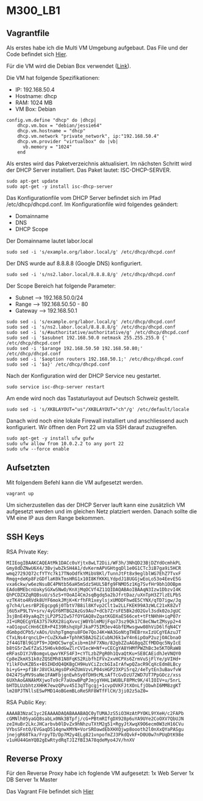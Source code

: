 # M300_LB1

Vagrantfile
-------------
Als erstes habe ich die Multi VM Umgebung aufgebaut. Das File und der Code befindet sich <a href="https://github.com/mc-b/devops/tree/master/vagrant/mmdb">Hier</a>.

Für die VM wird die Debian Box verwendet (<a href="https://app.vagrantup.com/debian/boxes/jessie64">Link</a>). 

Die VM hat folgende Spezifikationen:
* IP: 192.168.50.4
* Hostname: dhcp
* RAM: 1024 MB
* VM Box: Debian

```
config.vm.define "dhcp" do |dhcp|
    dhcp.vm.box = "debian/jessie64"
    dhcp.vm.hostname = "dhcp"
    dhcp.vm.network "private_network", ip:"192.168.50.4" 
	dhcp.vm.provider "virtualbox" do |vb|
	  vb.memory = "1024"  
	end     
```

Als erstes wird das Paketverzeichnis aktualisiert. Im nächsten Schritt wird der DHCP Server installiert. Das Paket lautet: ISC-DHCP-SERVER.
```
sudo apt-get update
sudo apt-get -y install isc-dhcp-server
```

Das Konfigurationfile vom DHCP Server befindet sich im Pfad /etc/dhcp/dhcpd.conf. Im Konfigurationfile wird folgendes geändert:
* Domainname
* DNS
* DHCP Scope

Der Domainname lautet labor.local
```
sudo sed -i 's/example.org/labor.local/g' /etc/dhcp/dhcpd.conf
```

Der DNS wurde auf 8.8.8.8 (Google DNS) konfiguriert.
```
sudo sed -i 's/ns2.labor.local/8.8.8.8/g' /etc/dhcp/dhcpd.conf
```
Der Scope Bereich hat folgende Parameter:
* Subnet --> 192.168.50.0/24
* Range --> 192.168.50.50 - 80
* Gateway --> 192.168.50.1

```
sudo sed -i 's/example.org/labor.local/g' /etc/dhcp/dhcpd.conf
sudo sed -i 's/ns2.labor.local/8.8.8.8/g' /etc/dhcp/dhcpd.conf
sudo sed -i 's/#authoritative/authoritative/g' /etc/dhcp/dhcpd.conf
sudo sed -i '$asubnet 192.168.50.0 netmask 255.255.255.0 {' /etc/dhcp/dhcpd.conf
sudo sed -i '$arange 192.168.50.50 192.168.50.80;' /etc/dhcp/dhcpd.conf
sudo sed -i '$aoption routers 192.168.50.1;' /etc/dhcp/dhcpd.conf
sudo sed -i '$a}' /etc/dhcp/dhcpd.conf
```
Nach der Konfiguration wird der DHCP Service neu gestartet.
```
sudo service isc-dhcp-server restart
```
Am ende wird noch das Tastaturlayout auf Deutsch Schweiz gestellt.
```
sudo sed -i 's/XKBLAYOUT="us"/XKBLAYOUT="ch"/g' /etc/default/locale
```
Danach wird noch eine lokale Firewall installiert und anschliessend auch konfiguriert. Wir öffnen den Port 22 um via SSH darauf zuzugreifen.
```
sudo apt-get -y install ufw gufw 
sudo ufw allow from 10.0.2.2 to any port 22
sudo ufw --force enable    
```

Aufsetzten
----------
Mit folgendem Befehl kann die VM aufgesetzt werden.
```
vagrant up
```

Um sicherzustellen das der DHCP Server lauft kann eine zusätzlich VM aufgesetzt werden und im gleichen Netz platziert werden. Danach sollte die VM eine IP aus dem Range bekommen.

SSH Keys
---------
RSA Private Key:
```
MIIEogIBAAKCAQEAtMk1DACc0uYjtx8wLT2Dii/WF3h/3NhQD23BjDZYdOcmhkPL
Gmy8dDZNwU6X4/3BvjwbZkSH4A1/dvKermAPVGHtgqDl1e0G1CTc3iB7ga9i5HCR
wmq2729JQ72cfYTYc7k17TNoOdfkYMibV8Kl/TunnJtFt8x9eglblWG7EhZ7TvxF
Rmqg+deKp8FzGDflaK0kTmsHRG1x10I8KfKKKLYdpdJ18UGGjwEoLo53o4EevE5G
vxa6ckw/w6ezNsuBC4PNtb56aH5mSdz5HUL5Bfg9FNMO5z1Kg7SvfHr9bh1OOBpm
EAdoBMEbcnUakySGXwSNwO/KnXjMqOCVf4Z11QIDAQABAoIBAAqN3Izw1DbzvI4K
QhPCDZXZqRQBsuU/s5zS+YOoAI4CmJsqBgdq5a2bJfrtDaz/uXnTpH3Z7lzELPbS
vzTK4to4RVdk8UYF6mokJMjK+KrfhFR1xeylsjxUMODFhwdE5CYNX/qTD7igw/Jq
g7ch4/LesrBP2Egcpg6j0TbtV7B8il8Kfvp2Clt1w2LLFKEK99A3zWLC21xK8ZvT
j6U5xP9LTV+srv/4yGY6MTBG2AzGs9Au7+dCb7ZrsFE5Bk2dO2Gvl3sdk02oJgUC
3sjBnE49yaAqZtjLP2P52Iw57fOYGAQ8vZqatKGDXaES66cet+tFtNHhH+iqP07r
JI+URQECgYEA37S7kRX28iqXvvcjW0YblmMUjFqo73sz9Qk17C8eCNwtZMsyp2+4
+aO1opuCcHn6CER+P4I39RshqVpFJkaP75IM3ev4GbfEMwsgww08hViD6lfqN4CY
dGmbpdCPb5/xAOs/UshpTgmqnu8FOe7QoJ4K+WA3GoNtgTHEBrnxIzUCgYEAzuJT
CTxLNs4rqncLD+rCuZkXwA+TphhK5BA2GZiCubNJ6k1wY4n6ipOaP2uzjOACbnaO
2f44GTBl9G1PT9+JQHOC5wrgCxib+m1hF7XNo/82gbZZuAG8gqZCfMDDqc5NyIcE
b8tG5rZwEfZaSJ5H6vk0dGwZlrCVIecW+Nf+vCECgYA8YHMfPWZhBc3e5KTORaW8
eRFasD1YJVBomgvLqwvYKFS4F3+cYTLzbZPgR0h1QvaQtKu+SE8CAEidhJeVNQY0
Cp8eZkmX51k0zZQSEMh81N8FqKS2RibfhIFVx2xvHCPXs6ZrmVuSjFlYe/pVIHd+
YilkFOvKZB5x+BSIHDdQ4QKBgCH9HuVCiZzcbGIaIrAfwpQZacR9CqXcEdm8LBcy
bi+yG++pf1BrJ8VCkLHgsOPxHZUmVzvLP04sHGP23XPi5rq2/4eTytEn3uBavfvW
O4247SyMV9saNe1FAWFbjgnEwhSy0fDH9cMLsAfTcGvDzU72WD7UT7PpGOcz/xss
6UXhAoGANAkMXjwoTo9cF7aUowBPqPJmjgYHHL1WUBLF8PMc9K/4lIOIV+u/5nrL
bHTDLUzbhtzXHHK7ewzQPuv45I3qTTgcgj+1cvpOVKFJtXOnLfjObwhI6MM8zgKT
lm28PJTNllsESwPMD14oBGemBLoReSRF8WTfFlCH/3ji02z5aZ0=
```
RSA Public Key:
```
AAAAB3NzaC1yc2EAAAADAQABAAABAQC0yTUMAJzS5iO3HzAtPYOKL9YXeH/c2FAPb
cGMNlh05yaGQ8sabLx0Nk3BTpfj/cG+PBtmRIfgDX928p6uYA9UYe2CoOXV7QbUJN
zeIHuBr2LkcJHCarbvb0lDvZx9hNhzuTXtM2g51+RgyJtXwqX9O6ecm0W3zH16CVu
VYbsSFntO/EVGaqD514qnwXMYN+VorSROawdEbXHXQjwp8oooth2l0nXxQYaPASgu
jnejgR68Tka/FrpyTD/Dp7M2y4ELg821vnpofmZJ3PkdQvkF+D0U0w7nPUqDtK98e
v1uHU44GmYQB2gEwRtydRqTJIZfBI3A78qdeMyo4JV/hnXV
````````

Reverse Proxy
-------------
Für den Reverse Proxy habe ich foglende VM aufgesetzt:
1x Web Server
1x DB Server
1x Master

Das Vagrant File befindet sich <a href="https://github.com/mc-b/devops/tree/master/vagrant/fwrp">Hier</a>
